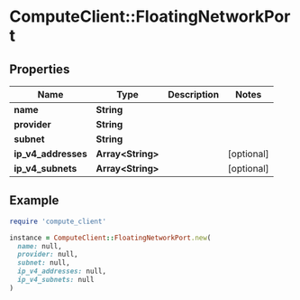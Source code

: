 # ComputeClient::FloatingNetworkPort

## Properties

| Name | Type | Description | Notes |
| ---- | ---- | ----------- | ----- |
| **name** | **String** |  |  |
| **provider** | **String** |  |  |
| **subnet** | **String** |  |  |
| **ip_v4_addresses** | **Array&lt;String&gt;** |  | [optional] |
| **ip_v4_subnets** | **Array&lt;String&gt;** |  | [optional] |

## Example

```ruby
require 'compute_client'

instance = ComputeClient::FloatingNetworkPort.new(
  name: null,
  provider: null,
  subnet: null,
  ip_v4_addresses: null,
  ip_v4_subnets: null
)
```


